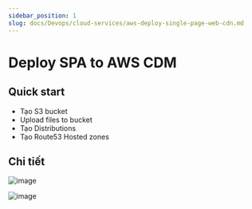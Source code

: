 ```yaml
---
sidebar_position: 1
slug: docs/Devops/cloud-services/aws-deploy-single-page-web-cdn.md
---
```


# Deploy SPA to AWS CDM

## Quick start

- Tạo S3 bucket
- Upload files to bucket
- Tạo Distributions
- Tạo Route53 Hosted zones

## Chi tiết

![image](https://onedrive.live.com/embed?resid=7697E3973F0F969B%21396117&authkey=%21AC8QTOYuqL6nBQA&width=1808&height=984)

![image](https://onedrive.live.com/embed?resid=7697E3973F0F969B%21396118&authkey=%21AC8QTOYuqL6nBQA&width=1817&height=2766)
